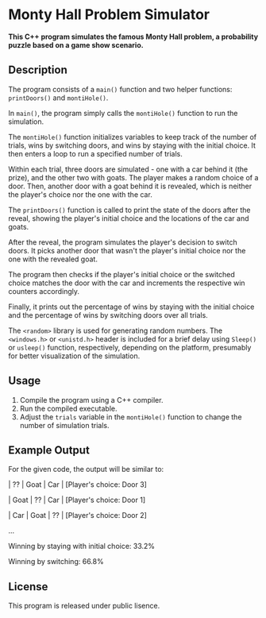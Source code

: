 # Monty Hall Problem Simulator

**This C++ program simulates the famous Monty Hall problem, a probability puzzle based on a game show scenario.**

## Description

The program consists of a `main()` function and two helper functions: `printDoors()` and `montiHole()`.

In `main()`, the program simply calls the `montiHole()` function to run the simulation.

The `montiHole()` function initializes variables to keep track of the number of trials, wins by switching doors, and wins by staying with the initial choice. It then enters a loop to run a specified number of trials.

Within each trial, three doors are simulated - one with a car behind it (the prize), and the other two with goats. The player makes a random choice of a door. Then, another door with a goat behind it is revealed, which is neither the player's choice nor the one with the car.

The `printDoors()` function is called to print the state of the doors after the reveal, showing the player's initial choice and the locations of the car and goats.

After the reveal, the program simulates the player's decision to switch doors. It picks another door that wasn't the player's initial choice nor the one with the revealed goat.

The program then checks if the player's initial choice or the switched choice matches the door with the car and increments the respective win counters accordingly.

Finally, it prints out the percentage of wins by staying with the initial choice and the percentage of wins by switching doors over all trials.

The `<random>` library is used for generating random numbers. The `<windows.h>` or `<unistd.h>` header is included for a brief delay using `Sleep()` or `usleep()` function, respectively, depending on the platform, presumably for better visualization of the simulation.

## Usage

1. Compile the program using a C++ compiler.
2. Run the compiled executable.
3. Adjust the `trials` variable in the `montiHole()` function to change the number of simulation trials.

## Example Output

For the given code, the output will be similar to:

| ?? | Goat | Car | [Player's choice: Door 3] 

| Goat | ?? | Car | [Player's choice: Door 1] 

| Car | Goat | ?? | [Player's choice: Door 2] 

... 

Winning by staying with initial choice: 33.2% 

Winning by switching: 66.8%

## License

This program is released under public lisence.
